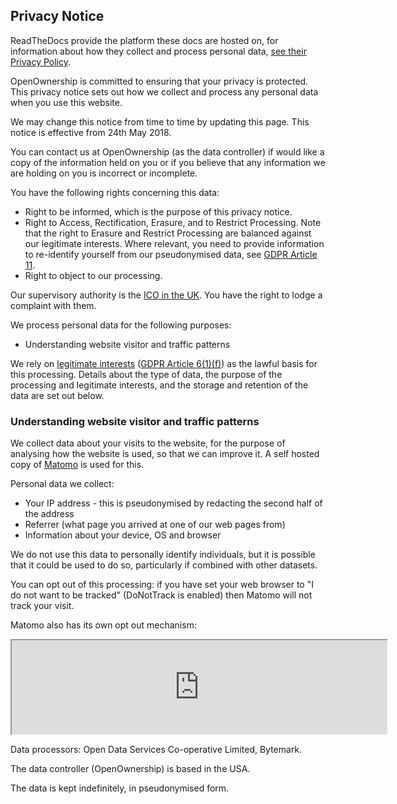 Privacy Notice
--------------

ReadTheDocs provide the platform these docs are hosted on, for information about how they collect and process personal data, [see their Privacy Policy](https://docs.readthedocs.io/en/latest/privacy-policy.html).

OpenOwnership is committed to ensuring that your privacy is protected. This privacy notice sets out how we collect and process any personal data when you use this website.

We may change this notice from time to time by updating this page. This notice is effective from 24th May 2018.

You can contact us at OpenOwnership (as the data controller) if would like a copy of the information held on you or if you believe that any information we are holding on you is incorrect or incomplete.

You have the following rights concerning this data:

*   Right to be informed, which is the purpose of this privacy notice.
*   Right to Access, Rectification, Erasure, and to Restrict Processing. Note that the right to Erasure and Restrict Processing are balanced against our legitimate interests. Where relevant, you need to provide information to re-identify yourself from our pseudonymised data, see [GDPR Article 11](https://gdpr-info.eu/art-11-gdpr/).
*   Right to object to our processing.

Our supervisory authority is the [ICO in the UK](https://ico.org.uk/). You have the right to lodge a complaint with them.

We process personal data for the following purposes:

*   Understanding website visitor and traffic patterns

We rely on [legitimate interests](https://ico.org.uk/for-organisations/guide-to-the-general-data-protection-regulation-gdpr/lawful-basis-for-processing/legitimate-interests/) ([GDPR Article 6(1)(f)](https://gdpr-info.eu/art-6-gdpr/)) as the lawful basis for this processing. Details about the type of data, the purpose of the processing and legitimate interests, and the storage and retention of the data are set out below.


### Understanding website visitor and traffic patterns

We collect data about your visits to the website, for the purpose of analysing how the website is used, so that we can improve it. A self hosted copy of [Matomo](http://matomo.org) is used for this.

Personal data we collect:

* Your IP address - this is pseudonymised by redacting the second half of the address
* Referrer (what page you arrived at one of our web pages from)
* Information about your device, OS and browser

We do not use this data to personally identify individuals, but it is possible that it could be used to do so, particularly if combined with other datasets.

You can opt out of this processing: if you have set your web browser to "I do not want to be tracked" (DoNotTrack is enabled) then Matomo will not track your visit.

Matomo also has its own opt out mechanism:
<!-- opt out iframe - clicking this will mean people can opt out of tracking -->
<iframe style="border: 1; height: 150px; width: 600px;" src="https://mon.opendataservices.coop/piwik/index.php?module=CoreAdminHome&amp;action=optOut&amp;language=en"></iframe>

Data processors: Open Data Services Co-operative Limited, Bytemark.

The data controller (OpenOwnership) is based in the USA.

The data is kept indefinitely, in pseudonymised form.
